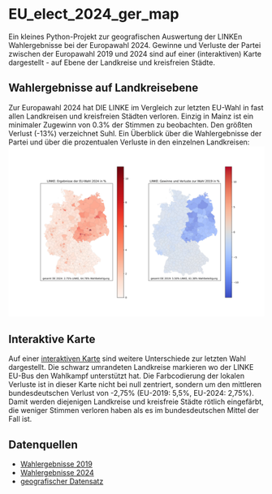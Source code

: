 # EU_elect_2024_ger_map
Ein kleines Python-Projekt zur geografischen Auswertung der LINKEn Wahlergebnisse bei der Europawahl 2024. Gewinne und Verluste der Partei zwischen der Europawahl 2019 und 2024 sind auf einer (interaktiven) Karte dargestellt - auf Ebene der Landkreise und kreisfreien Städte.

## Wahlergebnisse auf Landkreisebene
Zur Europawahl 2024 hat DIE LINKE im Vergleich zur letzten EU-Wahl in fast allen Landkreisen und kreisfreien Städten verloren. Einzig in Mainz ist ein minimaler Zugewinn von 0.3% der Stimmen zu beobachten. Den größten Verlust (-13%) verzeichnet Suhl. Ein Überblick über die Wahlergebnisse der Partei und über die prozentualen Verluste in den einzelnen Landkreisen:
![Ergebnisse 2024 und Verluste](https://github.com/PaulKeydel/EU_elect_2024_ger_map/blob/main/Linke_heatmap.svg)

## Interaktive Karte
Auf einer [interaktiven Karte](https://paulkeydel.github.io/EU_elect_2024_ger_map/index.html) sind weitere Unterschiede zur letzten Wahl dargestellt. Die schwarz umrandeten Landkreise markieren wo der LINKE EU-Bus den Wahlkampf unterstützt hat. Die Farbcodierung der lokalen Verluste ist in dieser Karte nicht bei null zentriert, sondern um den mittleren bundesdeutschen Verlust von -2,75% (EU-2019: 5,5%, EU-2024: 2,75%). Damit werden diejenigen Landkreise und kreisfreie Städte rötlich eingefärbt, die weniger Stimmen verloren haben als es im bundesdeutschen Mittel der Fall ist.

## Datenquellen
* [Wahlergebnisse 2019](https://www.bundeswahlleiterin.de/dam/jcr/095b092a-780e-45e1-aca9-caafe903b126/ew19_kerg.csv)
* [Wahlergebnisse 2024](https://www.bundeswahlleiterin.de/dam/jcr/ac86fe50-a479-4f3d-bfc1-96b007c1a66d/ew24_kerg.csv)
* [geografischer Datensatz](https://github.com/jgehrcke/covid-19-germany-gae/tree/master/geodata)